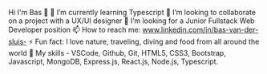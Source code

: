 Hi I'm Bas 👋
🌱 I’m currently learning Typescript
👯 I’m looking to collaborate on a project with a UX/UI designer
🤔 I’m looking for a Junior Fullstack Web Developer position
📫 How to reach me: www.linkedin.com/in/bas-van-der-sluis-
⚡ Fun fact: I love nature, traveling, diving and food from all around the world
💪 My skills - VSCode, Github, Git, HTML5, CSS3, Bootstrap, Javascript, MongoDB, Express.js, React.js, Node.js, Typescript.
